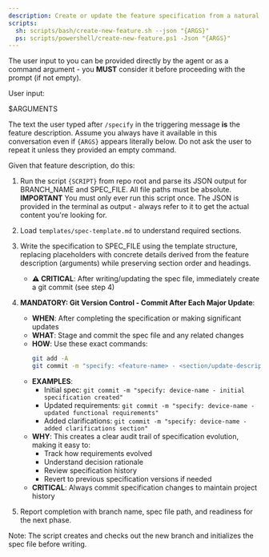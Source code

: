 ```yaml
---
description: Create or update the feature specification from a natural language feature description.
scripts:
  sh: scripts/bash/create-new-feature.sh --json "{ARGS}"
  ps: scripts/powershell/create-new-feature.ps1 -Json "{ARGS}"
---
```


The user input to you can be provided directly by the agent or as a command argument - you **MUST** consider it before proceeding with the prompt (if not empty).

User input:

$ARGUMENTS

The text the user typed after `/specify` in the triggering message **is** the feature description. Assume you always have it available in this conversation even if `{ARGS}` appears literally below. Do not ask the user to repeat it unless they provided an empty command.

Given that feature description, do this:

1. Run the script `{SCRIPT}` from repo root and parse its JSON output for BRANCH_NAME and SPEC_FILE. All file paths must be absolute.
  **IMPORTANT** You must only ever run this script once. The JSON is provided in the terminal as output - always refer to it to get the actual content you're looking for.

2. Load `templates/spec-template.md` to understand required sections.

3. Write the specification to SPEC_FILE using the template structure, replacing placeholders with concrete details derived from the feature description (arguments) while preserving section order and headings.
   - **⚠️ CRITICAL**: After writing/updating the spec file, immediately create a git commit (see step 4)

4. **MANDATORY: Git Version Control - Commit After Each Major Update**:
   - **WHEN**: After completing the specification or making significant updates
   - **WHAT**: Stage and commit the spec file and any related changes
   - **HOW**: Use these exact commands:
     ```bash
     git add -A
     git commit -m "specify: <feature-name> - <section/update-description>"
     ```
   - **EXAMPLES**:
     - Initial spec: `git commit -m "specify: device-name - initial specification created"`
     - Updated requirements: `git commit -m "specify: device-name - updated functional requirements"`
     - Added clarifications: `git commit -m "specify: device-name - added clarifications section"`
   - **WHY**: This creates a clear audit trail of specification evolution, making it easy to:
     - Track how requirements evolved
     - Understand decision rationale
     - Review specification history
     - Revert to previous specification versions if needed
   - **CRITICAL**: Always commit specification changes to maintain project history

5. Report completion with branch name, spec file path, and readiness for the next phase.

Note: The script creates and checks out the new branch and initializes the spec file before writing.
